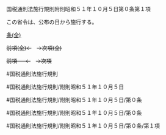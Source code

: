 国税通則法施行規則附則昭和５１年１０月５日第０条第１項

この省令は、公布の日から施行する。

[条(全)](国税通則法施行規則附則昭和５１年１０月５日第０条_.md)

~~前項(全)←~~　~~→次項(全)~~

~~前項 　 ←~~　~~→次項~~



#国税通則法施行規則

#国税通則法施行規則/附則昭和５１年１０月５日

#国税通則法施行規則/附則昭和５１年１０月５日/第０条

#国税通則法施行規則/附則昭和５１年１０月５日/第０条

#国税通則法施行規則/附則昭和５１年１０月５日/第０条/第１項

